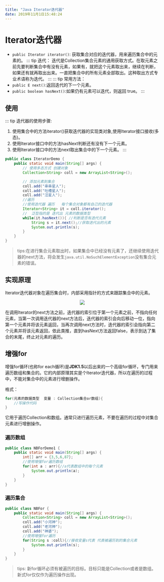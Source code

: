 ```yaml
---
title: "Java Iterator迭代器" 
date: 2019年11月1日15:48:24
---
```

# Iterator迭代器
* `public Iterator iterator()`: 获取集合对应的迭代器，用来遍历集合中的元素的。
::: tip 迭代：
迭代是Collection集合元素的通用获取方式。在取元素之前先要判断集合中有没有元素，如果有，就把这个元素取出来，继续在判断，如果还有就再取出出来。一直把集合中的所有元素全部取出。这种取出方式专业术语称为迭代。
:::
::: tip 常用方法：
* `public E next()`:返回迭代的下一个元素。
* `public boolean hasNext()`:如果仍有元素可以迭代，则返回 true。
:::

## 使用
::: tip 迭代器的使用步骤:
1. 使用集合中的方法iterator()获取迭代器的实现类对象,使用Iterator接口接收(多态)。
2. 使用Iterator接口中的方法hasNext判断还有没有下一个元素。
3. 使用Iterator接口中的方法next取出集合中的下一个元素。
:::
~~~java
public class IteratorDemo {
  	public static void main(String[] args) {
        // 使用多态方式 创建对象
        Collection<String> coll = new ArrayList<String>();

        // 添加元素到集合
        coll.add("串串星人");
        coll.add("吐槽星人");
        coll.add("汪星人");
        //遍历
        //使用迭代器 遍历   每个集合对象都有自己的迭代器
        Iterator<String> it = coll.iterator();
        //  泛型指的是 迭代出 元素的数据类型
        while(it.hasNext()){ //判断是否有迭代元素
            String s = it.next();//获取迭代出的元素
            System.out.println(s);
        }
  	}
}
~~~

> tips:在进行集合元素取出时，如果集合中已经没有元素了，还继续使用迭代器的next方法，将会发生`java.util.NoSuchElementException`没有集合元素的错误。

## 实现原理
Iterator迭代器对象在遍历集合时，内部采用指针的方式来跟踪集合中的元素。

<div align="center">
  <img src="http://ww1.sinaimg.cn/large/007Rnr4nly1g8ipde2u7aj311p0eraat.jpg">
</div>

在调用Iterator的next方法之前，迭代器的索引位于第一个元素之前，不指向任何元素，当第一次调用迭代器的next方法后，迭代器的索引会向后移动一位，指向第一个元素并将该元素返回，当再次调用next方法时，迭代器的索引会指向第二个元素并将该元素返回，依此类推，直到hasNext方法返回false，表示到达了集合的末尾，终止对元素的遍历。

## 增强for

增强for循环(也称for each循环)是**JDK1.5**以后出来的一个高级for循环，专门用来遍历数组和集合的。它的内部原理其实是个Iterator迭代器，所以在遍历的过程中，不能对集合中的元素进行增删操作。

格式：

~~~java
for(元素的数据类型  变量 : Collection集合or数组){ 
  	//写操作代码
}
~~~

它用于遍历Collection和数组。通常只进行遍历元素，不要在遍历的过程中对集合元素进行增删操作。

### 遍历数组

~~~java
public class NBForDemo1 {
    public static void main(String[] args) {
		int[] arr = {3,5,6,87};
       	//使用增强for遍历数组
		for(int a : arr){//a代表数组中的每个元素
			System.out.println(a);
		}
	}
}
~~~

### 遍历集合

~~~java
public class NBFor {
    public static void main(String[] args) {        
    	Collection<String> coll = new ArrayList<String>();
    	coll.add("小河神");
    	coll.add("老河神");
    	coll.add("神婆");
    	//使用增强for遍历
    	for(String s :coll){//接收变量s代表 代表被遍历到的集合元素
    		System.out.println(s);
    	}
	}
}
~~~

> tips: 新for循环必须有被遍历的目标。目标只能是Collection或者是数组。新式for仅仅作为遍历操作出现。